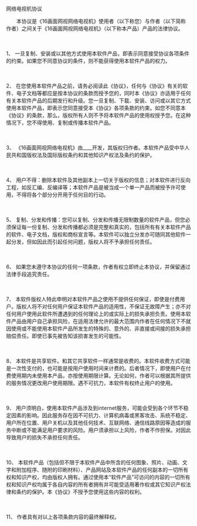 



网络电视机协议



 

　　本协议是《16画面网视网络电视机》使用者（以下称您）与作者（以下简称作者）之间关于《16画面网视网络电视机》（以下称本产品）产品的法律协议。

　　

1、
一旦复制、安装或以其他方式使用本软件产品，即表示同意接受协议各项条件的约束。如果您不同意协议的条件，则不能获得使用本软件产品的权力。

　　

2、
在您使用本软件产品之前，请务必阅读此《协议》，任何与《协议》有关的软件、电子文档等都应是按本协议的条款而授予您的，同时本《协议》亦适用于任何有关本软件产品的后期发行和升级。您一旦复制、下载、安装、访问或以其它方式使用本软件产品，即表示您同意接受本《协议》各项条款的约束。如您不同意本《协议》的条款，那么，版权所有人则不予将本软件产品的使用权授予您。在这种情况下，您不得使用、复制或传播本软件产品。

　　

3、
《16画面网视网络电视机》由____开发，其版权归作者。本软件产品受中华人民共和国版权法及国际版权条约和其他知识产权法及条约的保护。

　　

4、
用户不得：删除本软件及其他副本上一切关于版权的信息；对本软件进行反向工程，如反汇编、反编译等；本软件产品是被当成一个单一产品而被授予许可使用，不得将各个部分分开用于任何目的行动。

　　

5、
复制、分发和传播：您可以复制、分发和传播无限制数量的软件产品，但您必须保证每一份复制、分发和传播都必须是完整和真实的，包括所有有关本软件产品的软件、电子文档，版权和商标宣言等。本软件可以独立分发亦可随同其他软件一起分发，但如因此而引起任何问题，版权人将不予承担任何责任。

　　

6、
如果您未遵守本协议的任何一项条款，作者有权立即终止本协议，并保留通过法律手段追究责任。

　　

7、
本软件版权人特此申明对本软件产品之使用不提供任何保证，即使是付费用户。版权人将不对任何用户保证本软件产品的适用性，不保证无故障产生；亦不对任何用户使用此软件所遭遇到的任何理论上的或实际上的损失承担负责。使用本软件产品由用户自己承担风险，在适用法律允许的最大范围内作者在任何情况下不就因使用或不能使用本软件产品所发生的特殊的、意外的、非直接或间接的损失承担赔偿责任。即使已事先被告知该损害发生的可能性。

　　

8、
本软件是共享软件。和其它共享软件一样通常是收费的。本软件收费方式可能是一次性支付的，也可能是按用户使用时间来计费的。后者情况下，即使用户在付费使用期内未使用本产品，亦按使用期限计算。无论如何，作者可以根据其所提供的服务情况更改用户使用期限。遇不可抗力，本软件有权终止用户的使用。

　　

9、
用户须明白，使用本软件产品涉及到internet服务，可能会受到各个环节不稳定因素的影响。因此服务存在因不可抗力、计算机病毒或黑客攻击、系统不稳定、用户所在位置、用户关机以及其他任何技术、互联网络、通信线路原因等造成的服务中断或不能满足用户要求的风险。用户须承担以上风险，作者不作担保。对因此导致用户的损失不承担任何责任。

　　

10、
本软件产品（包括但不限于本软件产品中所含的任何图象、照片、动画、文字和附加程序、随附的印刷材料）、产品网站及本软件产品的任何副本的一切所有权和知识产权，均由版权人拥有。通过使用本“软件产品”可访问的内容的一切所有权和知识产权均属于各自内容的所有者拥有并可能受适用著作权或其它知识产权法律和条约的保护。本《协议》不授予您使用这些内容的权利。

　　

11、
作者具有对以上各项条款内容的最终解释权。
